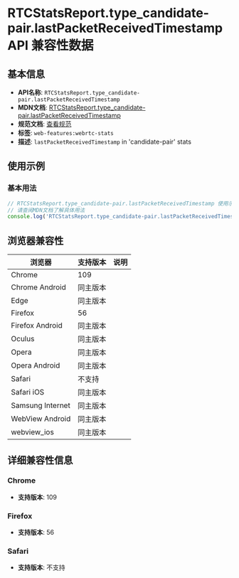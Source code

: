 # RTCStatsReport.type_candidate-pair.lastPacketReceivedTimestamp API 兼容性数据

## 基本信息

- **API名称**: `RTCStatsReport.type_candidate-pair.lastPacketReceivedTimestamp`
- **MDN文档**: [RTCStatsReport.type_candidate-pair.lastPacketReceivedTimestamp](https://developer.mozilla.org/docs/Web/API/RTCIceCandidatePairStats/lastPacketReceivedTimestamp)
- **规范文档**: [查看规范](https://w3c.github.io/webrtc-stats/#dom-rtcicecandidatepairstats-lastpacketreceivedtimestamp)
- **标签**: `web-features:webrtc-stats`
- **描述**: `lastPacketReceivedTimestamp` in 'candidate-pair' stats

## 使用示例

### 基本用法

```javascript
// RTCStatsReport.type_candidate-pair.lastPacketReceivedTimestamp 使用示例
// 请查阅MDN文档了解具体用法
console.log('RTCStatsReport.type_candidate-pair.lastPacketReceivedTimestamp API');
```

## 浏览器兼容性

| 浏览器 | 支持版本 | 说明 |
|--------|----------|------|
| Chrome | 109 |  |
| Chrome Android | 同主版本 |  |
| Edge | 同主版本 |  |
| Firefox | 56 |  |
| Firefox Android | 同主版本 |  |
| Oculus | 同主版本 |  |
| Opera | 同主版本 |  |
| Opera Android | 同主版本 |  |
| Safari | 不支持 |  |
| Safari iOS | 同主版本 |  |
| Samsung Internet | 同主版本 |  |
| WebView Android | 同主版本 |  |
| webview_ios | 同主版本 |  |

## 详细兼容性信息

### Chrome

- **支持版本**: 109

### Firefox

- **支持版本**: 56

### Safari

- **支持版本**: 不支持

